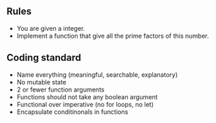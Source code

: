 ## Rules

- You are given a integer.
- Implement a function that give all the prime factors of this number.

## Coding standard

- Name everything (meaningful, searchable, explanatory)
- No mutable state
- 2 or fewer function arguments
- Functions should not take any boolean argument
- Functional over imperative (no for loops, no let)
- Encapsulate conditinonals in functions
